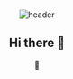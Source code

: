 <div align=center>
<br>

![header](https://capsule-render.vercel.app/api?type=soft&text=HyunwooJung&color=0077C8&height=150&fontColor=ffffff&fontSize=70&fontAlignY=55&desc=%20&descAlignY=62&descAlign=62)

## Hi there 👋
👑
<!--
**Hyunwoo-Jung/Hyunwoo-Jung** is a ✨ _special_ ✨ repository because its `README.md` (this file) appears on your GitHub profile.

Here are some ideas to get you started:

- 🔭 I’m currently working on ...
- 🌱 I’m currently learning ...
- 👯 I’m looking to collaborate on ...
- 🤔 I’m looking for help with ...
- 💬 Ask me about ...
- 📫 How to reach me: ...
- 😄 Pronouns: ...
- ⚡ Fun fact: ...
-->

